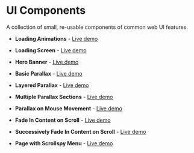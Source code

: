 # UI Components

A collection of small, re-usable components of common web UI features.

* **Loading Animations** - [Live demo](http://ui.maurojflores.com/components/loading-animations/)
* **Loading Screen** - [Live demo](http://ui.maurojflores.com/components/loading-screen/)

* **Hero Banner** - [Live demo](http://ui.maurojflores.com/components/banner/)

* **Basic Parallax** - [Live demo](http://ui.maurojflores.com/components/basic-plx/)
* **Layered Parallax** - [Live demo](http://ui.maurojflores.com/components/layered-plx/)
* **Multiple Parallax Sections** - [Live demo](http://ui.maurojflores.com/components/multiple-plx/)
* **Parallax on Mouse Movement** - [Live demo](http://ui.maurojflores.com/components/hover-plx/)

* **Fade In Content on Scroll** - [Live demo](http://ui.maurojflores.com/components/fade-in/)
* **Successively Fade In Content on Scroll** - [Live demo](http://ui.maurojflores.com/components/fade-in-multiple/)

* **Page with Scrollspy Menu** - [Live demo](http://ui.maurojflores.com/components/scrollspy/)

